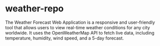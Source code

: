 # weather-repo
The Weather Forecast Web Application is a responsive and user-friendly tool that allows users to view real-time weather conditions for any city worldwide. It uses the OpenWeatherMap API to fetch live data, including temperature, humidity, wind speed, and a 5-day forecast. 
